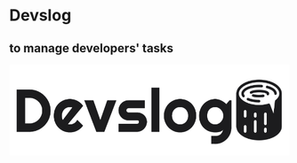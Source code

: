 # Devslog 
## to manage developers' tasks
![Devslog. Place for devs and logs!](https://github.com/Matheview/Devlogs_app/blob/master/DesktopApp/src/imgs/logo.png?raw=true)
